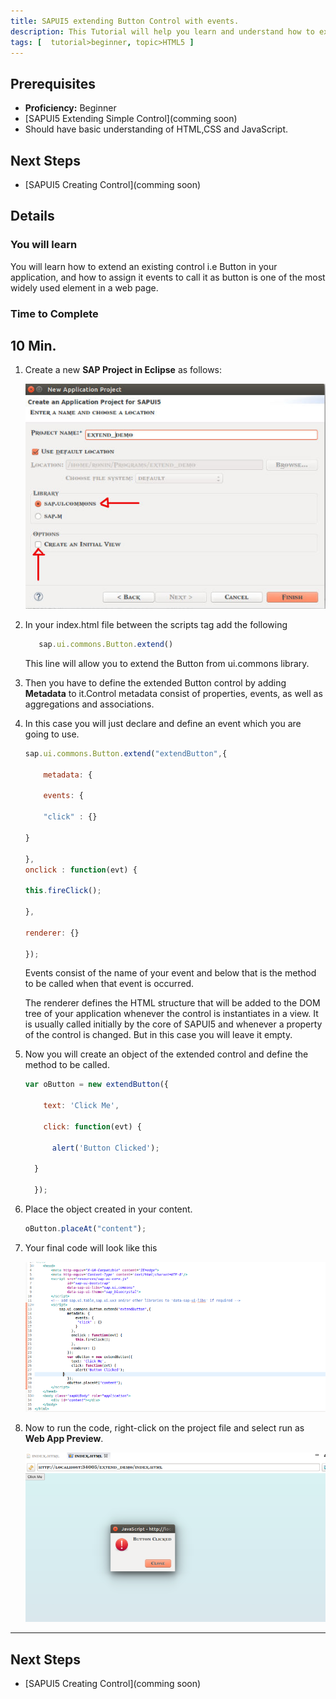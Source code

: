 ```yaml
---
title: SAPUI5 extending Button Control with events.
description: This Tutorial will help you learn and understand how to extend a UI5 Button Control with events.
tags: [  tutorial>beginner, topic>HTML5 ]
---
```


## Prerequisites  
 - **Proficiency:** Beginner
 - [SAPUI5 Extending Simple Control](comming soon)
 - Should have basic understanding of HTML,CSS and JavaScript.

## Next Steps
  - [SAPUI5 Creating Control](comming soon)

## Details
### You will learn  
You will learn how to extend an existing control i.e Button in your application, and how to assign it events to call it as button is one of the most widely used element in a web page.

### Time to Complete
  **10 Min**.
---

1. Create a new **SAP Project in Eclipse** as follows:

     ![sapui5_project](sap_1.jpg)

2. In your index.html file between the scripts tag add the following

    ```javascript
       sap.ui.commons.Button.extend()
    ```

     This line will allow you to extend the Button from ui.commons library.

3. Then you have to define the extended Button control by adding **Metadata** to it.Control metadata consist of properties, events, as well as aggregations and associations.

4. In this case you will just declare and define  an event which you are going to use.

    ```javascript
    sap.ui.commons.Button.extend("extendButton",{

        metadata: {			

        events: {

        "click" : {}  

    }

    },
    onclick : function(evt) {   

    this.fireClick();

    },

    renderer: {}

    });
    ```

    Events consist of the name of your event and below that is the method to be called when that event is occurred.

    The renderer defines the HTML structure that will be added to the DOM tree of your application whenever the control is instantiates in a view. It is usually called initially by the core of SAPUI5 and whenever a property of the control is changed. But in this case you will leave it empty.

5. Now you will create an object of the extended control and define the method to be called.

    ```javascript
    var oButton = new extendButton({

        text: 'Click Me',

        click: function(evt) {

          alert('Button Clicked');

      }

      });
    ```

6. Place the object created in your content.

    ```javascript
    oButton.placeAt("content");
    ```

7. Your final code will look like this

    ![all_code ](sap_2.png)

8. Now to run the code, right-click on the project file and select run as **Web App Preview**.

    ![finaloutput](sap_3.png)

---
## Next Steps
 - [SAPUI5 Creating Control](comming soon)

